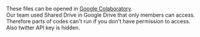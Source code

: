 These files can be opened in [Google Colaboratory](https://colab.research.google.com/notebooks/welcome.ipynb?hl=ja).  
Our team used Shared Drive in Google Drive that only members can access.  
Therefore parts of codes can't run if you don't have permission to access.  
Also twitter API key is hidden.
